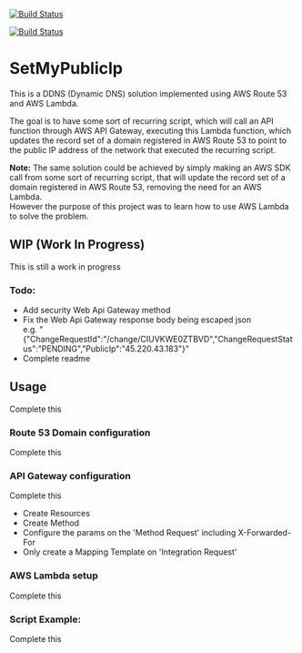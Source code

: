 [![Build Status](https://dev.azure.com/marcelrienks/SetMyPublicIp/_apis/build/status/marcelrienks.Lambda.SetMyPublicIp?branchName=master)](https://dev.azure.com/marcelrienks/SetMyPublicIp/_build/latest?definitionId=15&branchName=master)

[![Build Status](https://github.com/marcelrienks/Lambda.SetMyPublicIp/workflows/dotnet-core/badge.svg)](https://github.com/marcelrienks/Lambda.SetMyPublicIp/actions?query=workflow%3Adotnet-core)

# SetMyPublicIp
This is a DDNS (Dynamic DNS) solution implemented using AWS Route 53 and AWS Lambda.

The goal is to have some sort of recurring script, which will call an API function through AWS API Gateway, executing this Lambda function, which updates the record set of a domain registered in AWS Route 53 to point to the public IP address of the network that executed the recurring script.

**Note:** The same solution could be achieved by simply making an AWS SDK call from some sort of recurring script, that will update the record set of a domain registered in AWS Route 53, removing the need for an AWS Lambda.  
However the purpose of this project was to learn how to use AWS Lambda to solve the problem.

## WIP (Work In Progress)
This is still a work in progress
### Todo:
* Add security Web Api Gateway method
* Fix the Web Api Gateway response body being escaped json  
e.g. "{\"ChangeRequestId\":\"/change/CIUVKWE0ZTBVD\",\"ChangeRequestStatus\":\"PENDING\",\"PublicIp\":\"45.220.43.183\"}"
* Complete readme

## Usage
Complete this
### Route 53 Domain configuration
Complete this
### API Gateway configuration
Complete this
* Create Resources
* Create Method
* Configure the params on the 'Method Request' including X-Forwarded-For
* Only create a Mapping Template on 'Integration Request'
### AWS Lambda setup
Complete this
### Script Example:
Complete this

